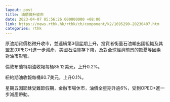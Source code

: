 ```yaml
---
layout: post
title: 油價微升收市
date: 2023-04-07 05:56:26.000000000 +08:00
link: https://news.rthk.hk/rthk/ch/component/k2/1695290-20230407.htm
categories: rthk
---
```


原油期貨價格微升收市，並連續第3個星期上升，投資者衡量石油輸出國組織及其盟友(OPEC+)進一步減產、美國石油庫存下降，及對全球經濟前景的擔憂等因素對油市影響。

倫敦布蘭特期油收報每桶85.12美元，上升0.2%。

紐約期油收報每桶80.7美元，上升0.1%。

星期五因耶穌受難節假期，金融市場休市，油價全星期升逾6%，受到OPEC+進一步減產帶動。
